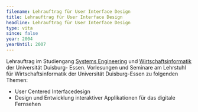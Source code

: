 ```yaml
---
filename: Lehrauftrag für User Interface Design
title: Lehrauftrag für User Interface Design
headline: Lehrauftrag für User Interface Design
type: vita
since: false
year: 2004
yearUntil: 2007
---
```

Lehrauftrag im Studiengang [Systems Engineering](https://www.uni-due.de/studienangebote/studiengang.php?id=3) und [Wirtschaftsinformatik](https://www.uni-due.de/studienangebote/studiengang.php?id=110) der Universität Duisburg- Essen. Vorlesungen und Seminare am Lehrstuhl für Wirtschaftsinformatik der Universität Duisburg-Essen zu folgenden Themen:
- User Centered Interfacedesign
- Design und Entwicklung interaktiver Applikationen für das digitale Fernsehen
